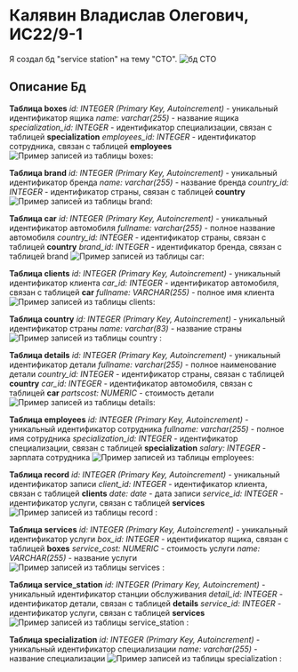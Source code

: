 # Калявин Владислав Олегович, ИС22/9-1 #
Я создал бд "service station" на тему "СТО".
![бд СТО](img/STO.jpg)
## Описание Бд ##
**Таблица boxes**
*id: INTEGER (Primary Key, Autoincrement)* - уникальный идентификатор ящика
*name: varchar(255)* - название ящика
*specialization_id: INTEGER* - идентификатор специализации, связан с таблицей **specialization**
*employees_id: INTEGER* - идентификатор сотрудника, связан с таблицей **employees**
![Пример записей из таблицы **boxes**:](img/boxes.PNG)

**Таблица brand**
*id: INTEGER (Primary Key, Autoincrement)* - уникальный идентификатор бренда
*name: varchar(255)* - название бренда
*country_id: INTEGER* - идентификатор страны, связан с таблицей **country**
![Пример записей из таблицы **brand**:](img/brand.PNG)

**Таблица car**
*id: INTEGER (Primary Key, Autoincrement)* - уникальный идентификатор автомобиля
*fullname: varchar(255)* - полное название автомобиля
*country_id: INTEGER* - идентификатор страны, связан с таблицей **country**
*brand_id: INTEGER* - идентификатор бренда, связан с таблицей brand
![Пример записей из таблицы **car**:](img/car.PNG)

**Таблица clients**
*id: INTEGER (Primary Key, Autoincrement)* - уникальный идентификатор клиента
*car_id: INTEGER* - идентификатор автомобиля, связан с таблицей **car**
*fullname: VARCHAR(255)* - полное имя клиента
![Пример записей из таблицы **clients**:](img/clients.PNG)

**Таблица country**
*id: INTEGER (Primary Key, Autoincrement)* - уникальный идентификатор страны
*name: varchar(83)* - название страны
![Пример записей из таблицы **country** :](img/country.PNG)

**Таблица details**
*id: INTEGER (Primary Key, Autoincrement)* - уникальный идентификатор детали
*fullname: varchar(255)* - полное наименование детали
*country_id: INTEGER* - идентификатор страны, связан с таблицей **country**
*car_id: INTEGER* - идентификатор автомобиля, связан с таблицей **car**
*partscost: NUMERIC* - стоимость детали
![Пример записей из таблицы **details**:](img/details.PNG)

**Таблица employees**
*id: INTEGER (Primary Key, Autoincrement)* - уникальный идентификатор сотрудника
*fullname: varchar(255)* - полное имя сотрудника
*specialization_id: INTEGER* - идентификатор специализации, связан с таблицей **specialization**
*salary: INTEGER* - зарплата сотрудника
![Пример записей из таблицы **employees**:](img/employees.PNG)

**Таблица record**
*id: INTEGER (Primary Key, Autoincrement)* - уникальный идентификатор записи
*client_id: INTEGER* - идентификатор клиента, связан с таблицей **clients**
*date: date* - дата записи
*service_id: INTEGER* - идентификатор услуги, связан с таблицей 
**services**
![Пример записей из таблицы **record** :](img/record.png)

**Таблица services**
*id: INTEGER (Primary Key, Autoincrement)* - уникальный идентификатор услуги
*box_id: INTEGER* - идентификатор ящика, связан с таблицей **boxes**
*service_cost: NUMERIC* - стоимость услуги
*name: VARCHAR(255)* - название услуги
![Пример записей из таблицы **services** :](img/services.PNG)

**Таблица service_station**
*id: INTEGER (Primary Key, Autoincrement)* - уникальный идентификатор станции обслуживания
*detail_id: INTEGER* - идентификатор детали, связан с таблицей **details**
*service_id: INTEGER* - идентификатор услуги, связан с таблицей **services**
![Пример записей из таблицы **service_station** :](img/service_station.PNG)

**Таблица specialization**
*id: INTEGER (Primary Key, Autoincrement)* - уникальный идентификатор специализации
*name: varchar(255)* - название специализации
![Пример записей из таблицы **specialization** :](img/specialization.PNG)